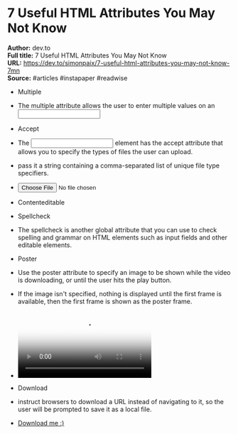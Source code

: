 # 7 Useful HTML Attributes You May Not Know

**Author:** dev.to  
**Full title:** 7 Useful HTML Attributes You May Not Know  
**URL:** https://dev.to/simonpaix/7-useful-html-attributes-you-may-not-know-7mn  
**Source:** #articles #instapaper #readwise

- Multiple 
   
- The multiple attribute allows the user to enter multiple values on an <input> 
   
- Accept 
   
- The <input> element has the accept attribute that allows you to specify the types of files the user can upload. 
   
- pass it a string containing a comma-separated list of unique file type specifiers. 
   
- <input type="file" accept=".png, .jpg"> 
   
- Contenteditable 
   
- Spellcheck 
   
- The spellcheck is another global attribute that you can use to check spelling and grammar on HTML elements such as input fields and other editable elements. 
   
- Poster 
   
- Use the poster attribute to specify an image to be shown while the video is downloading, or until the user hits the play button. 
   
- If the image isn't specified, nothing is displayed until the first frame is available, then the first frame is shown as the poster frame. 
   
- <video controls 
  src="https://bit.ly/3nWh78w"
  poster="posterImage.png">
  </video> 
   
- Download 
   
- instruct browsers to download a URL instead of navigating to it, so the user will be prompted to save it as a local file. 
   
- <a href="index.html" download="fileName">Download me :)</a> 
   
